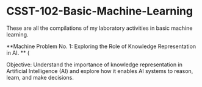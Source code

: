 # CSST-102-Basic-Machine-Learning

These are all the compilations of my laboratory activities in basic machine learning.

**Machine Problem No. 1: Exploring the Role of Knowledge Representation in AI. **
(

Objective: 
Understand the importance of knowledge representation in Artificial Intelligence (AI) and explore how it 
enables AI systems to reason, learn, and make decisions.


